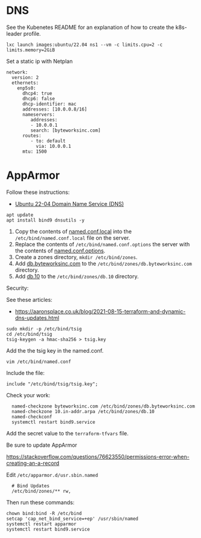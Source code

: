# DNS

See the Kubenetes README for an explanation of how to create the k8s-leader profile.

```shell
lxc launch images:ubuntu/22.04 ns1 --vm -c limits.cpu=2 -c limits.memory=2GiB 
```

Set a static ip with Netplan

```shell
network:
  version: 2
  ethernets:
    enp5s0:
      dhcp4: true
      dhcp6: false
      dhcp-identifier: mac
      addresses: [10.0.0.8/16]
      nameservers:
         addresses:
         - 10.0.0.1
         search: [byteworksinc.com]
      routes:
         - to: default
           via: 10.0.0.1
      mtu: 1500
```
# AppArmor

Follow these instructions: 

* [Ubuntu 22-04 Domain Name Service (DNS)](https://ubuntu.com/server/docs/service-domain-name-service-dns)

```shell
apt update
apt install bind9 dnsutils -y
```

1) Copy the contents of [named.conf.local](primary%2Fnamed.conf.local) into the `/etc/bind/named.conf.local` file on the server.
2) Replace the contents of `/etc/bind/named.conf.options` the server with the contents of [named.conf.options](primary%2Fnamed.conf.options).
3) Create a zones directory, `mkdir /etc/bind/zones`.
4) Add [db.byteworksinc.com](primary%2Fdb.byteworksinc.com) to the `/etc/bind/zones/db.byteworksinc.com` directory.
4) Add [db.10](primary%2Fdb.10) to the `/etc/bind/zones/db.10` directory.


Security:

See these articles:
* https://aaronsplace.co.uk/blog/2021-08-15-terraform-and-dynamic-dns-updates.html

```shell
sudo mkdir -p /etc/bind/tsig
cd /etc/bind/tsig
tsig-keygen -a hmac-sha256 > tsig.key
```
Add the the tsig key in the named.conf.

```shell
vim /etc/bind/named.conf
```
Include the file:

```text
include "/etc/bind/tsig/tsig.key";
```
Check your work:

```shell
  named-checkzone byteworksinc.com /etc/bind/zones/db.byteworksinc.com
  named-checkzone 10.in-addr.arpa /etc/bind/zones/db.10
  named-checkconf
  systemctl restart bind9.service
```


Add the secret value to the `terraform-tfvars` file.

Be sure to update AppArmor

https://stackoverflow.com/questions/76623550/permissions-error-when-creating-an-a-record

Edit `/etc/apparmor.d/usr.sbin.named`
```shell
  # Bind Updates
  /etc/bind/zones/** rw,
```

Then run these commands:
```shell
chown bind:bind -R /etc/bind
setcap 'cap_net_bind_service=+ep' /usr/sbin/named
systemctl restart apparmor
systemctl restart bind9.service
```



